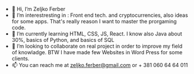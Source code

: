 - 👋 Hi, I’m Zeljko Ferber
- 👀 I’m interestresting in :  Front end tech. and cryptocurrencies, also ideas for some apps. That's really reason I want to master the prorgaming code.
- 🌱 I’m currently learning HTML, CSS, JS, React. I know also Java about 30%, basics of Python, and basics of SQL 
- 💞️ I’m looking to collaborate on real project in order to improve my field of knowladge. BTW I have made few Websites in Word Press for some clients. 
- 📫 You can reach me at zeljko.ferber@gmail.com or + 381 060 64 64 011 
 
<!---
Zerber011/Zerber011 is a ✨ special ✨ repository because its `README.md` (this file) appears on your GitHub profile.
You can click the Preview link to take a look at your changes.
--->
